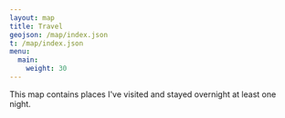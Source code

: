```yaml
---
layout: map
title: Travel
geojson: /map/index.json
t: /map/index.json
menu: 
  main:
    weight: 30
---
```

This map contains places I've visited and stayed overnight at least one night.
